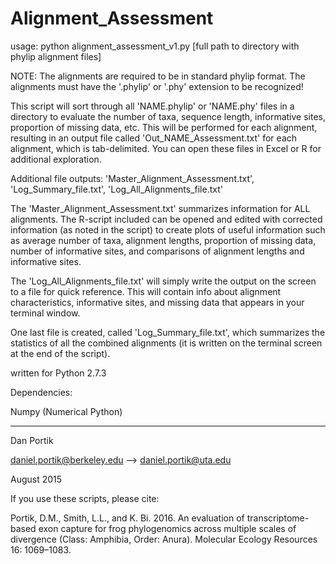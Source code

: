 # Alignment_Assessment

usage: python alignment_assessment_v1.py [full path to directory with phylip alignment files]

NOTE:
The alignments are required to be in standard phylip format.
The alignments must have the '.phylip' or '.phy' extension to be recognized!


This script will sort through all 'NAME.phylip' or 'NAME.phy' files in a directory to evaluate
the number of taxa, sequence length, informative sites, proportion of missing data, etc.
This will be performed for each alignment, resulting in an output file
called 'Out_NAME_Assessment.txt' for each alignment, which is tab-delimited. 
You can open these files in Excel or R for additional exploration.

Additional file outputs:
'Master_Alignment_Assessment.txt', 'Log_Summary_file.txt', 'Log_All_Alignments_file.txt'

The 'Master_Alignment_Assessment.txt' summarizes information for ALL alignments. 
The R-script included can be opened and edited with corrected information 
(as noted in the script) to create plots of useful information such as 
average number of taxa, alignment lengths, proportion of missing data,
number of informative sites, and comparisons of alignment lengths and 
informative sites.

The 'Log_All_Alignments_file.txt' will simply write the output on the screen to a file
for quick reference. This will contain info about alignment characteristics, informative
sites, and missing data that appears in your terminal window.

One last file is created, called 'Log_Summary_file.txt', which summarizes the statistics of
all the combined alignments (it is written on the terminal screen at the end of the script).

written for Python 2.7.3

Dependencies:

Numpy (Numerical Python)


------------------------

Dan Portik

daniel.portik@berkeley.edu --> daniel.portik@uta.edu

August 2015



If you use these scripts, please cite:

Portik, D.M., Smith, L.L., and K. Bi. 2016. An evaluation of transcriptome-based exon capture for frog phylogenomics across multiple scales of divergence (Class: Amphibia, Order: Anura). Molecular Ecology Resources 16: 1069–1083.
